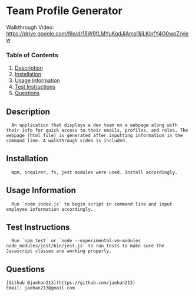 # Team Profile Generator

Walkthrough Video: https://drive.google.com/file/d/18W9fLMYuKqdJjAmq1IjjLKlnfY4O0wpZ/view

### Table of Contents
1. [Description](#description)
2. [Installation](#installation)
3. [Usage Information](#usage)
4. [Test Instructions](#test)
5. [Questions](#question)

## Description <a name="description"></a>
      An application that displays a dev team on a webpage along with their info for quick access to their emails, profiles, and roles. The webpage (html file) is generated after inputting information in the command line. A walkthrough video is included.

## Installation <a name="installation"></a>
      Npm, inquirer, fs, jest modules were used. Install accordingly.

## Usage Information<a name="usage"></a>
      Run `node index.js` to begin script in command line and input employee information accordingly.

## Test Instructions <a name="test"></a>
      Run `npm test` or `node --experimental-vm-modules node_modules/jest/bin/jest.js` to run tests to make sure the Javascript classes are working properly.

## Questions <a name="question"></a>
	[Github @jaehan213](https://github.com/jaehan213)
	Email: jaehan213@gmail.com
